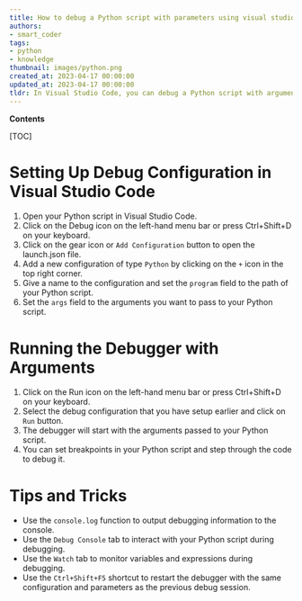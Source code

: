 ```yaml
---
title: How to debug a Python script with parameters using visual studio code
authors:
- smart_coder
tags:
- python
- knowledge
thumbnail: images/python.png
created_at: 2023-04-17 00:00:00
updated_at: 2023-04-17 00:00:00
tldr: In Visual Studio Code, you can debug a Python script with arguments by setting the `args` attribute in the launch configuration.
---
```


**Contents**

[TOC]

# Setting Up Debug Configuration in Visual Studio Code
1. Open your Python script in Visual Studio Code.
2. Click on the Debug icon on the left-hand menu bar or press Ctrl+Shift+D on your keyboard.
3. Click on the gear icon or `Add Configuration` button to open the launch.json file.
4. Add a new configuration of type `Python` by clicking on the `+` icon in the top right corner.
5. Give a name to the configuration and set the `program` field to the path of your Python script.
6. Set the `args` field to the arguments you want to pass to your Python script.

# Running the Debugger with Arguments
1. Click on the Run icon on the left-hand menu bar or press Ctrl+Shift+D on your keyboard.
2. Select the debug configuration that you have setup earlier and click on `Run` button.
3. The debugger will start with the arguments passed to your Python script.
4. You can set breakpoints in your Python script and step through the code to debug it.

# Tips and Tricks
- Use the `console.log` function to output debugging information to the console.
- Use the `Debug Console` tab to interact with your Python script during debugging.
- Use the `Watch` tab to monitor variables and expressions during debugging.
- Use the `Ctrl+Shift+F5` shortcut to restart the debugger with the same configuration and parameters as the previous debug session.
